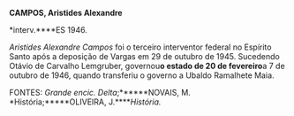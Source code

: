 **CAMPOS, Aristides Alexandre**

\*interv.****ES 1946.

*Aristides Alexandre Campos* foi o terceiro interventor federal no
Espírito Santo após a deposição de Vargas em 29 de outubro de 1945.
Sucedendo Otávio de Carvalho Lemgruber, governou****o estado de 20 de
fevereiro****a 7 de outubro de 1946, quando transferiu o governo a
Ubaldo Ramalhete Maia.

FONTES: *Grande encic. Delta*;******NOVAIS, M. *História;*****OLIVEIRA,
J.*****História.*

 
